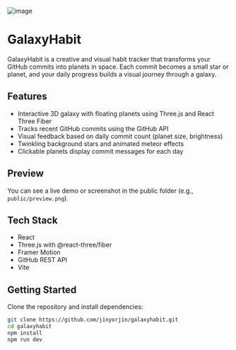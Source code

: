 ![image](https://github.com/user-attachments/assets/d1920abb-6122-47d9-97b9-d9ed98e506c2)
# GalaxyHabit

GalaxyHabit is a creative and visual habit tracker that transforms your GitHub commits into planets in space. Each commit becomes a small star or planet, and your daily progress builds a visual journey through a galaxy.

## Features

- Interactive 3D galaxy with floating planets using Three.js and React Three Fiber
- Tracks recent GitHub commits using the GitHub API
- Visual feedback based on daily commit count (planet size, brightness)
- Twinkling background stars and animated meteor effects
- Clickable planets display commit messages for each day

## Preview

You can see a live demo or screenshot in the public folder (e.g., `public/preview.png`).

## Tech Stack

- React
- Three.js with @react-three/fiber
- Framer Motion
- GitHub REST API
- Vite

## Getting Started

Clone the repository and install dependencies:

```bash
git clone https://github.com/jinyorjin/galaxyhabit.git
cd galaxyhabit
npm install
npm run dev
